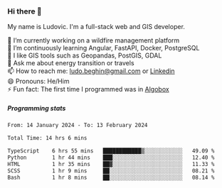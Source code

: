 ### Hi there 👋

My name is Ludovic. I'm a full-stack web and GIS developer.

 🔭 I’m currently working on a wildfire management platform<br/>
 🌱 I’m continuously learning Angular, FastAPI, Docker, PostgreSQL<br/>
 👯 I like GIS tools such as Geopandas, PostGIS, GDAL<br/>
 💬 Ask me about energy transition or travels<br/>
 📫 How to reach me: ludo.beghin@gmail.com or [Linkedin](https://www.linkedin.com/in/ludovic-beghin/)<br/>
 😄 Pronouns: He/Him<br/>
 ⚡ Fun fact: The first time I programmed was in [Algobox](https://fr.wikipedia.org/wiki/Algobox)<br/>

##### Programming stats
<!--START_SECTION:waka-->

```txt
From: 14 January 2024 - To: 13 February 2024

Total Time: 14 hrs 6 mins

TypeScript    6 hrs 55 mins   ████████████▒░░░░░░░░░░░░   49.09 %
Python        1 hr 44 mins    ███░░░░░░░░░░░░░░░░░░░░░░   12.40 %
HTML          1 hr 35 mins    ██▓░░░░░░░░░░░░░░░░░░░░░░   11.33 %
SCSS          1 hr 9 mins     ██░░░░░░░░░░░░░░░░░░░░░░░   08.21 %
Bash          1 hr 8 mins     ██░░░░░░░░░░░░░░░░░░░░░░░   08.14 %
```

<!--END_SECTION:waka-->
